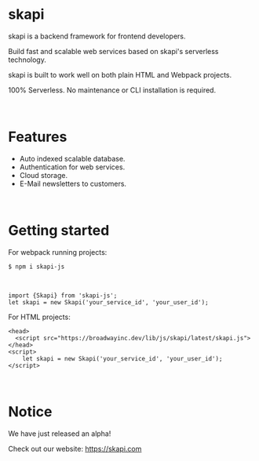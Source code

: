 # skapi

skapi is a backend framework for frontend developers.

Build fast and scalable web services based on skapi's serverless technology.

skapi is built to work well on both plain HTML and Webpack projects.

100% Serverless. No maintenance or CLI installation is required.

<br>

# Features
- Auto indexed scalable database.
- Authentication for web services.
- Cloud storage.
- E-Mail newsletters to customers.

<br>
 
# Getting started

For webpack running projects:
```
$ npm i skapi-js
```

<br>

```
import {Skapi} from 'skapi-js';
let skapi = new Skapi('your_service_id', 'your_user_id');
```

For HTML projects:
```
<head>
  <script src="https://broadwayinc.dev/lib/js/skapi/latest/skapi.js">
</head>
<script>
    let skapi = new Skapi('your_service_id', 'your_user_id');
</script>
```

<br>

# Notice

We have just released an alpha!

Check out our website: https://skapi.com
